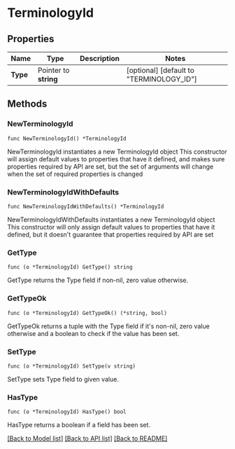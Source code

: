# TerminologyId

## Properties

Name | Type | Description | Notes
------------ | ------------- | ------------- | -------------
**Type** | Pointer to **string** |  | [optional] [default to "TERMINOLOGY_ID"]

## Methods

### NewTerminologyId

`func NewTerminologyId() *TerminologyId`

NewTerminologyId instantiates a new TerminologyId object
This constructor will assign default values to properties that have it defined,
and makes sure properties required by API are set, but the set of arguments
will change when the set of required properties is changed

### NewTerminologyIdWithDefaults

`func NewTerminologyIdWithDefaults() *TerminologyId`

NewTerminologyIdWithDefaults instantiates a new TerminologyId object
This constructor will only assign default values to properties that have it defined,
but it doesn't guarantee that properties required by API are set

### GetType

`func (o *TerminologyId) GetType() string`

GetType returns the Type field if non-nil, zero value otherwise.

### GetTypeOk

`func (o *TerminologyId) GetTypeOk() (*string, bool)`

GetTypeOk returns a tuple with the Type field if it's non-nil, zero value otherwise
and a boolean to check if the value has been set.

### SetType

`func (o *TerminologyId) SetType(v string)`

SetType sets Type field to given value.

### HasType

`func (o *TerminologyId) HasType() bool`

HasType returns a boolean if a field has been set.


[[Back to Model list]](../README.md#documentation-for-models) [[Back to API list]](../README.md#documentation-for-api-endpoints) [[Back to README]](../README.md)


